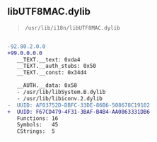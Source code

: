 ## libUTF8MAC.dylib

> `/usr/lib/i18n/libUTF8MAC.dylib`

```diff

-92.80.2.0.0
+99.0.0.0.0
   __TEXT.__text: 0xda4
   __TEXT.__auth_stubs: 0x50
   __TEXT.__const: 0x34d4

   __AUTH.__data: 0x58
   - /usr/lib/libSystem.B.dylib
   - /usr/lib/libiconv.2.dylib
-  UUID: AF03752D-DBFC-33DE-86B6-508678C19102
+  UUID: F67CD479-4F31-3BAF-B4B4-AA0863331DB6
   Functions: 16
   Symbols:   45
   CStrings:  5

```
